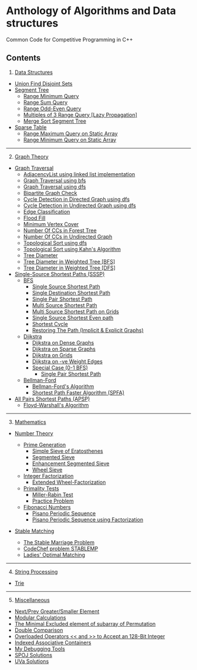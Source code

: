 # Anthology of Algorithms and Data structures
 Common Code for Competitive Programming in C++
 
## Contents
 1. [Data Structures](Data-Structures)
   - [Union Find Disjoint Sets](Data-Structures/UnionFindDisjointSets.cpp)
   - [Segment Tree](Data-Structures/Segment-Tree)
     - [Range Minimum Query](Data-Structures/Segment-Tree/RMQ[Lazy-Propagation].cpp)
     - [Range Sum Query](Data-Structures/Segment-Tree/RSQ[Lazy-Propagation].cpp)
     - [Range Odd-Even Query](Data-Structures/Segment-Tree/Odd-Even-RQ.cpp)
     - [Multiples of 3 Range Query [Lazy Propagation]](Data-Structures/Segment-Tree/Multiples-of-3-RQ[Lazy-Propagation].cpp)
     - [Merge Sort Segment Tree](Data-Structures/Segment-Tree/Merge-Sort-Segment-Tree.cpp)
   - [Sparse Table](Data-Structures/Sparse-Table)
     - [Range Maximum Query on Static Array](Data-Structures/Sparse-Table/RMAXQ[static-array].cpp)
     - [Range Minimum Query on Static Array](Data-Structures/Sparse-Table/RMINQ[static-array].cpp)

---

 2. [Graph Theory](Graph-Theory)
   - [Graph Traversal](Graph-Theory/Graph-Traversal)
     - [AdjacencyList using linked list implementation](Graph-Theory/Graph-Traversal/AdjacencyList[LinkedLlist].cpp)
     - [Graph Traversal using bfs](Graph-Theory/Graph-Traversal/GraphTraversal[BFS].cpp)
     - [Graph Traversal using dfs](Graph-Theory/Graph-Traversal/GraphTraversal[DFS].cpp)
     - [Bipartite Graph Check](Graph-Theory/Graph-Traversal/BipartiteGraph.cpp)
     - [Cycle Detection in Directed Graph using dfs](Graph-Theory/Graph-Traversal/CycleDetection[DirectedGraph_dfs].cpp)
     - [Cycle Detection in Undirected Graph using dfs](Graph-Theory/Graph-Traversal/CycleDetection[UndirectedGraph_dfs].cpp)
     - [Edge Classification](Graph-Theory/Graph-Traversal/EdgeClassification.cpp)
     - [Flood Fill](Graph-Theory/Graph-Traversal/FloodFill.cpp)
     - [Minimum Vertex Cover](Graph-Theory/Graph-Traversal/MinimumVertexCover[Tree].cpp)
     - [Number Of CCs in Forest Tree](Graph-Theory/Graph-Traversal/NumberOfCCs[ForestTree].cpp)
     - [Number Of CCs in Undirected Graph](Graph-Theory/Graph-Traversal/NumberOfCCs[UndirectedGraph].cpp)
     - [Topological Sort using dfs](Graph-Theory/Graph-Traversal/TopologicalSort[DFS].cpp)
     - [Topological Sort using Kahn's Algorithm](Graph-Theory/Graph-Traversal/TopologicalSort[KahnsAlgorithm].cpp)
     - [Tree Diameter](Graph-Theory/Graph-Traversal/TreeDiameter.cpp)
     - [Tree Diameter in Weighted Tree [BFS]](Graph-Theory/Graph-Traversal/TreeDiameter[Weighted-BFS].cpp)
     - [Tree Diameter in Weighted Tree [DFS]](Graph-Theory/Graph-Traversal/TreeDiameter[Weighted-DFS].cpp)
   - [Single-Source Shortest Paths (SSSP)](Graph-Theory/Single-Source-Shortest-Paths-(SSSP))
     - [BFS](Graph-Theory/Single-Source-Shortest-Paths-(SSSP)/BFS)
       - [Single Source Shortest Path](Graph-Theory/Single-Source-Shortest-Paths-(SSSP)/BFS/SSSP.cpp)
       - [Single Destination Shortest Path](Graph-Theory/Single-Source-Shortest-Paths-(SSSP)/BFS/SDSP.cpp)
       - [Single Pair Shortest Path](Graph-Theory/Single-Source-Shortest-Paths-(SSSP)/BFS/SPSP.cpp)
       - [Multi Source Shortest Path](Graph-Theory/Single-Source-Shortest-Paths-(SSSP)/BFS/MSSP.cpp)
       - [Multi Source Shortest Path on Grids](Graph-Theory/Single-Source-Shortest-Paths-(SSSP)/BFS/MSSP[Grid].cpp)
       - [Single Source Shortest Even path](Graph-Theory/Single-Source-Shortest-Paths-(SSSP)/BFS/Shortest-Even-path.cpp)
       - [Shortest Cycle](Graph-Theory/Single-Source-Shortest-Paths-(SSSP)/BFS/Shortest-Cycle.cpp)
       - [Restoring The Path (Implicit & Explicit Graphs)](Graph-Theory/Single-Source-Shortest-Paths-(SSSP)/BFS/Restoring-The-Path.cpp)
     - [Dijkstra](Graph-Theory/Single-Source-Shortest-Paths-(SSSP)/Dijkstra)
       - [Dijkstra on Dense Graphs](Graph-Theory/Single-Source-Shortest-Paths-(SSSP)/Dijkstra/Dijkstra[DG].cpp)
       - [Dijkstra on Sparse Graphs](Graph-Theory/Single-Source-Shortest-Paths-(SSSP)/Dijkstra/Dijkstra[SG].cpp)
       - [Dijkstra on Grids](Graph-Theory/Single-Source-Shortest-Paths-(SSSP)/Dijkstra/Dijkstra[Grid].cpp)
       - [Dijkstra on -ve Weight Edges](Graph-Theory/Single-Source-Shortest-Paths-(SSSP)/Dijkstra/Dijkstra[NWE].cpp)
       - [Special Case (0-1 BFS)](Graph-Theory/Single-Source-Shortest-Paths-(SSSP)/Dijkstra/Special-Case(0-1-BFS))
         - [Single Pair Shortest Path](Graph-Theory/Single-Source-Shortest-Paths-(SSSP)/Dijkstra/Special-Case(0-1-BFS)/SPSP.cpp)
     - [Bellman-Ford](Graph-Theory/Single-Source-Shortest-Paths-(SSSP)/Bellman-Ford)
       - [Bellman-Ford's Algorithm](Graph-Theory/Single-Source-Shortest-Paths-(SSSP)/Bellman-Ford/Bellman-Ford.cpp)
       - [Shortest Path Faster Algorithm (SPFA)](Graph-Theory/Single-Source-Shortest-Paths-(SSSP)/Bellman-Ford/SPFA.cpp)
   - [All Pairs Shortest Paths (APSP)](Graph-Theory/All-Pairs-Shortest-Paths(APSP))
     - [Floyd-Warshall's Algorithm](Graph-Theory/All-Pairs-Shortest-Paths(APSP)/Floyd-Warshall.cpp)

---

 3. [Mathematics](Mathematics)
   - [Number Theory](Mathematics/Number-Theory)
     - [Prime Generation](Mathematics/Number-Theory/Prime-Generation)
       - [Simple Sieve of Eratosthenes](Mathematics/Number-Theory/Prime-Generation/Simple-Sieve-Eratosthenes.cpp)
       - [Segmented Sieve](Mathematics/Number-Theory/Prime-Generation/Segmented-Sieve.cpp)
       - [Enhancement Segmented Sieve](Mathematics/Number-Theory/Prime-Generation/Enhancement_Segmented_sieve.cpp)
       - [Wheel Sieve](Mathematics/Number-Theory/Prime-Generation/Wheel-Sieve.cpp)
     - [Integer Factorization](Mathematics/Number-Theory/Integer-Factorization)
       - [Extended Wheel-Factorization](Mathematics/Number-Theory/Integer-Factorization/Extended-Wheel-Factorization.cpp)
     - [Primality Tests](Mathematics/Number-Theory/Primality-Tests)
       - [Miller-Rabin Test](Mathematics/Number-Theory/Primality-Tests/Miller-Rabin-Test.cpp)
       - [Practice Problem](Mathematics/Number-Theory/Primality-Tests/GCPC'15[Divisions-F].cpp)
     - [Fibonacci Numbers](Mathematics/Number-Theory/Fibonacci-Numbers)
       - [Pisano Periodic Sequence](Mathematics/Number-Theory/Fibonacci-Numbers/pisano-periodic-sequence.cpp)
       - [Pisano Periodic Sequence using Factorization](Mathematics/Number-Theory/Fibonacci-Numbers/pisano-periodic-sequence[Factorization].cpp)
       
   - [Stable Matching](Mathematics/Stable-Matching)
     - [The Stable Marriage Problem](Mathematics/Stable-Matching/ICPC-Live-Archive-3837-The-Stable-Marriage-Problem.cpp)
     - [CodeChef problem STABLEMP](Mathematics/Stable-Matching/CodeChef[STABLEMP].cpp)
     - [Ladies' Optimal Matching](Mathematics/Stable-Matching/UVa-1175-Ladies'-Choice.cpp)

---

 4. [String Processing](String-Processing)
   - [Trie](String-Processing/Trie.cpp)

---

 5. [Miscellaneous](Miscellaneous)
   - [Next/Prev Greater/Smaller Element](Miscellaneous/Next-Prev-Greater-Smaller-Element[using_stack].cpp)
   - [Modular Calculations](Miscellaneous/Modular-Calculations.cpp)
   - [The Minimal Excluded element of subarray of Permutation](Miscellaneous/The-MEX-of-subarray-of-Permutation.cpp)
   - [Double Comparison](Miscellaneous/Double-Comparison.cpp)
   - [Overloaded Operators << and >> to Accept an 128-Bit Integer](Miscellaneous/Overloaded-Operators-To-Accept-128Bit-Integer.cpp)
   - [Indexed Associative Containers](Miscellaneous/Indexed-Associative-Containers.cpp)
   - [My Debugging Tools](Miscellaneous/MyDebugger.cpp)
   - [SPOJ Solutions](Miscellaneous/SPOJ-Solutions)
   - [UVa Solutions](Miscellaneous/UVa-Solutions)
